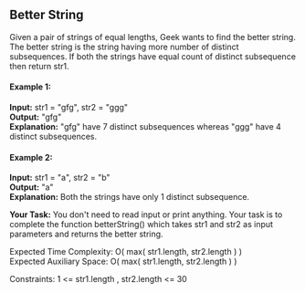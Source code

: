 <h2>Better String</h2>

Given a pair of strings of equal lengths, Geek wants to find the better string. The better string is the string having more number of distinct subsequences.
If both the strings have equal count of distinct subsequence then return str1.



<h4>Example 1:</h4>

**Input:**
str1 = "gfg", str2 = "ggg" <br>
**Output:** "gfg" <br>
**Explanation:** "gfg" have 7 distinct subsequences whereas "ggg" have 4 distinct subsequences. 



<h4>Example 2:</h4>

**Input:** str1 = "a", str2 = "b" <br>
**Output:** "a" <br>
**Explanation:** Both the strings have only 1 distinct subsequence. 


**Your Task:**
You don't need to read input or print anything. Your task is to complete the function betterString() which takes str1 and str2 as input parameters and returns the better string.


Expected Time Complexity: O( max( str1.length, str2.length ) ) <br>
Expected Auxiliary Space: O( max( str1.length, str2.length ) )

Constraints:
1 <= str1.length , str2.length <= 30
